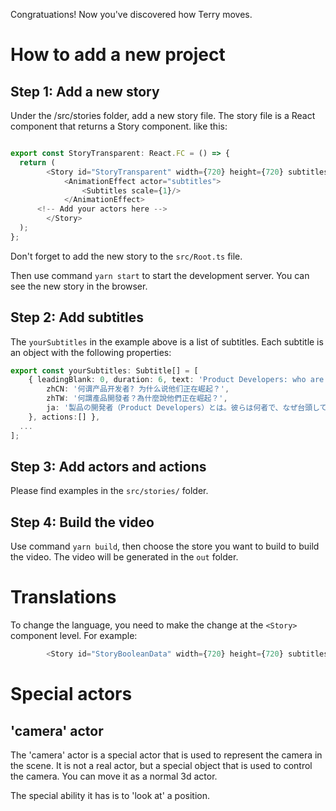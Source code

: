 Congratuations! Now you've discovered how Terry moves.

# How to add a new project

## Step 1: Add a new story

Under the /src/stories folder, add a new story file. 
The story file is a React component that returns a Story component. like this:

```typescript

export const StoryTransparent: React.FC = () => {
  return (
		<Story id="StoryTransparent" width={720} height={720} subtitles={yourSubtitles}  >
			<AnimationEffect actor="subtitles">
				<Subtitles scale={1}/>
			</AnimationEffect>
      <!-- Add your actors here -->
		</Story>
  );
};
```

Don't forget to add the new story to the `src/Root.ts` file.

Then use command `yarn start` to start the development server. You can see the new story in the browser.

## Step 2: Add subtitles

The `yourSubtitles` in the example above is a list of subtitles. Each subtitle is an object with the following properties:

```typescript
export const yourSubtitles: Subtitle[] = [
	{ leadingBlank: 0, duration: 6, text: 'Product Developers: who are they and why are they on the rise?', translations: {
		zhCN: '何谓产品开发者? 为什么说他们正在崛起？',
		zhTW: '何謂產品開發者？為什麼說他們正在崛起？',
		ja: '製品の開発者（Product Developers）とは。彼らは何者で、なぜ台頭してきているのか。',
	}, actions:[] },
  ...
];
```

## Step 3: Add actors and actions

Please find examples in the `src/stories/` folder.

## Step 4: Build the video

Use command `yarn build`, then choose the store you want to build to build the video. The video will be generated in the `out` folder.

# Translations

To change the language, you need to make the change at the `<Story>` component level. For example:

```typescript
		<Story id="StoryBooleanData" width={720} height={720} subtitles={booleanDataSubtitles} language='zhCN' >
```

# Special actors

## 'camera' actor

The 'camera' actor is a special actor that is used to represent the camera in the scene. It is not a real actor, but a special object that is used to control the camera. You can move it as a normal 3d actor.

The special ability it has is to 'look at' a position.
